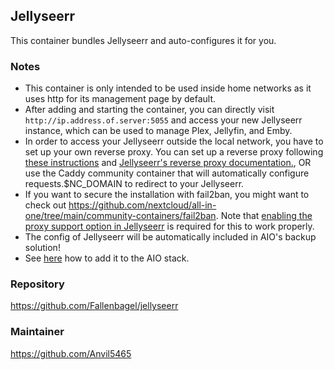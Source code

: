 ## Jellyseerr
This container bundles Jellyseerr and auto-configures it for you.

### Notes
- This container is only intended to be used inside home networks as it uses http for its management page by default.
- After adding and starting the container, you can directly visit `http://ip.address.of.server:5055` and access your new Jellyseerr instance, which can be used to manage Plex, Jellyfin, and Emby.
- In order to access your Jellyseerr outside the local network, you have to set up your own reverse proxy. You can set up a reverse proxy following [these instructions](https://github.com/nextcloud/all-in-one/blob/main/reverse-proxy.md) and [Jellyseerr's reverse proxy documentation.](https://docs.jellyseerr.dev/extending-jellyseerr/reverse-proxy), OR use the Caddy community container that will automatically configure requests.$NC_DOMAIN to redirect to your Jellyseerr.
- If you want to secure the installation with fail2ban, you might want to check out https://github.com/nextcloud/all-in-one/tree/main/community-containers/fail2ban. Note that [enabling the proxy support option in Jellyseerr](https://docs.jellyseerr.dev/using-jellyseerr/settings/general#enable-proxy-support) is required for this to work properly.
- The config of Jellyseerr will be automatically included in AIO's backup solution!
- See [here](https://github.com/nextcloud/all-in-one/tree/main/community-containers#community-containers) how to add it to the AIO stack.

### Repository
https://github.com/Fallenbagel/jellyseerr

### Maintainer
https://github.com/Anvil5465
